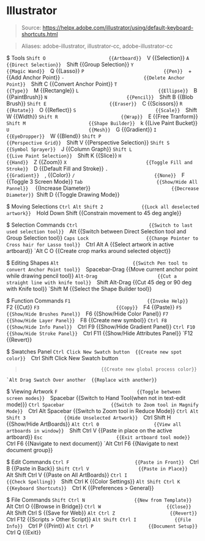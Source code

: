 # Illustrator

> Source: https://helpx.adobe.com/illustrator/using/default-keyboard-shortcuts.html

> Aliases: adobe-illustrator, illustrator-cc, adobe-illustrator-cc

$ Tools
    `Shift O                       {{Artboard}} 
    `V                             {{Selection}} 
    `A                             {{Direct Selection}} 
    `Shift                         {{Group Selection}} 
    `Y                             {{Magic Wand}} 
    `Q                             {{Lasso}} 
    `P                             {{Pen}} 
    `+                             {{Add Anchor Point}} 
    `-                             {{Delete Anchor Point}} 
    `Shift C                       {{Convert Anchor Point}} 
    `T                             {{Type}} 
    `M                             {{Rectangle}} 
    `L                             {{Ellipse}} 
    `B                             {{PaintBrush}} 
    `N                             {{Pencil}} 
    `Shift B                       {{Blob Brush}} 
    `Shift E                       {{Eraser}} 
    `C                             {{Scissors}} 
    `R                             {{Rotate}} 
    `O                             {{Reflect}} 
    `S                             {{Scale}} 
    `Shift W                       {{Width}} 
    `Shift R                       {{Wrap}} 
    `E                             {{Free Tranform}} 
    `Shift M                       {{Shape Builder}} 
    `k                             {{Live Paint Bucket}} 
    `U                             {{Mesh}} 
    `G                             {{Gradient}} 
    `I                             {{EyeDropper}} 
    `W                             {{Blend}} 
    `Shift P                       {{Perspective Grid}} 
    `Shift V                       {{Perspective Selection}} 
    `Shift S                       {{Symbol Sprayer}} 
    `J                             {{Column Graph}} 
    `Shift L                       {{Live Paint Selection}} 
    `Shift K                       {{Slice}} 
    `H                             {{Hand}} 
    `Z                             {{Zoom}} 
    `X                             {{Toggle Fill and Stroke}} 
    `D                             {{Default Fill and Stroke}} 
    `.                             {{Gradient}} 
    `,                             {{Color}} 
    `/                             {{None}} 
    `F                             {{Toggle 3 Screen Mode}} 
    `Tab                           {{Show/Hide All Pannel}} 
    `                              {{Increase Diameter}} 
    `                              {{Decrease Diameter}} 
    `Shift D                       {{Toggle Drawing Mode}} 

$ Moving Selections
    `Ctrl Alt Shift 2              {{Lock all deselected artwork}} 
    `Hold Down Shift               {{Constrain movement to 45 deg angle}} 

$ Selection Commands
    `Ctrl                          {{Switch to last used selection tool}} 
    `Alt                           {{Switch between Direct Selection tool and Group Selection tool}} 
    `Caps Lock                     {{Change Pointer to Cross hair for Lasso tool}} 
    `Ctrl Alt A                    {{Select artwork in active artboard}} 
    `Alt C O                       {{Create crop marks around selected object}} 

$ Editing Shapes
    `Alt                           {{Switch Pen tool to convert Anchor Point tool}} 
    `Spacebar-Drag                 {{Move current anchor point while drawing pencil tool}} 
    `Alt-Drag                      {{Cut a straight line with knife tool}} 
    `Shift Alt-Drag                {{Cut 45 deg or 90 deg with Knife tool}} 
    `Shift M                       {{Select the Shape Builder tool}} 

$ Function Commands
    `F1                            {{Invoke Help}} 
    `F2                            {{Cut}} 
    `F3                            {{Copy}} 
    `F4                            {{Paste}} 
    `F5                            {{Show/Hide Brushes Panel}} 
    `F6                            {{Show/Hide Color Panel}} 
    `F7                            {{Show/Hide Layer Panel}} 
    `F8                            {{Create new symbol}} 
    `Ctrl F8                       {{Show/Hide Info Panel}} 
    `Ctrl F9                       {{Show/Hide Gradient Panel}} 
    `Ctrl F10                      {{Show/Hide Stroke Panel}} 
    `Ctrl F11                      {{Show/Hide Attributes Panel}} 
    `F12                           {{Revert}} 

$ Swatches Panel
    `Ctrl Click New Swatch button  {{Create new spot color}} 
    `Ctrl Shift Click New Swatch button
>                                  {{Create new global process color}} 
    `Alt Drag Swatch Over another  {{Replace with another}} 

$ Viewing Artwork
    `F                             {{Toggle between screen modes}} 
    `Spacebar                      {{Switch to Hand Tool(when not in text-edit mode)}} 
    `Ctrl Spacebar                 {{Switch to Zoom tool in Magnify Mode}} 
    `Ctrl Alt Spacebar             {{Switch to Zoom tool in Reduce Mode}} 
    `Ctrl Alt Shift 3              {{Hide Unselected Artwork}} 
    `Ctrl Shift H                  {{Show/Hide ArtBoards}} 
    `Alt Ctrl 0                    {{View all artboards in window}} 
    `Shift Ctrl V                  {{Paste in place on the active artboard}} 
    `Esc                           {{Exit artboard tool mode}} 
    `Ctrl F6                       {{Navigate to next document}} 
    `Alt Ctrl F6                   {{Navigate to next document group}} 

$ Edit Commands
    `Ctrl F                        {{Paste in Front}} 
    `Ctrl B                        {{Paste in Back}} 
    `Shift Ctrl V                  {{Paste in Place}} 
    `Alt Shift Ctrl V              {{Paste on All ArtBoards}} 
    `Ctrl I                        {{Check Spelling}} 
    `Shift Ctrl K                  {{Color Settings}} 
    `Alt Shift Ctrl K              {{Keyboard Shortcuts}} 
    `Ctrl K                        {{Preferences > General}} 

$ File Commands
    `Shift Ctrl N                  {{New from Template}} 
    `Alt Ctrl O                    {{Browse in Bridge}} 
    `Ctrl W                        {{Close}} 
    `Alt Shift Ctrl S              {{Save for Web}} 
    `Alt Ctrl Z                    {{Revert}} 
    `Ctrl F12                      {{Scripts > Other Script}} 
    `Alt Shift Ctrl I              {{File Info}} 
    `Ctrl P                        {{Print}} 
    `Alt Ctrl P                    {{Document Setup}} 
    `Ctrl Q                        {{Exit}} 

